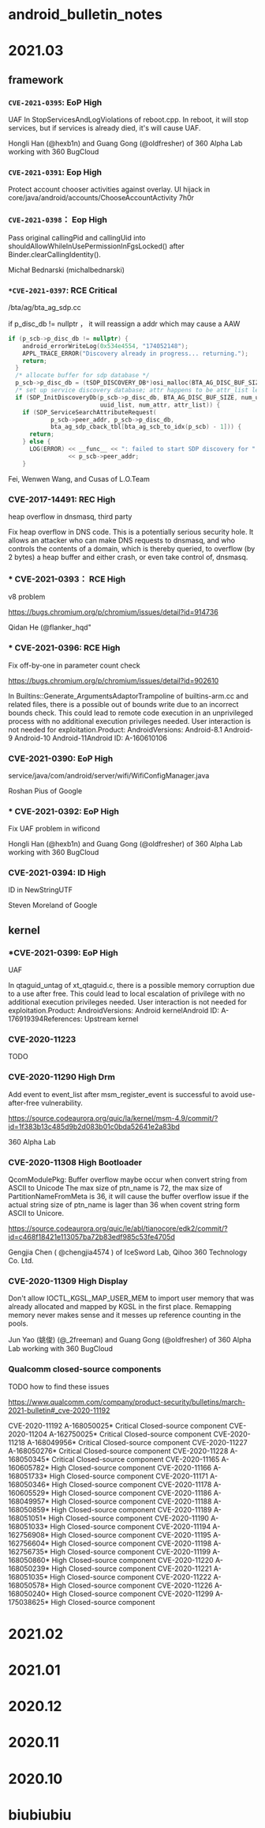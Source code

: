 # android_bulletin_notes

# 2021.03

## framework

### `CVE-2021-0395`: EoP High
UAF In StopServicesAndLogViolations of reboot.cpp. In reboot, it will stop services, but if services is already died, it's will cause UAF.

Hongli Han (@hexb1n) and Guang Gong (@oldfresher) of 360 Alpha Lab working with 360 BugCloud

### `CVE-2021-0391`: Eop High

Protect account chooser activities against overlay.
UI hijack in core/java/android/accounts/ChooseAccountActivity
7h0r

### `CVE-2021-0398`： Eop High

Pass original callingPid and callingUid into
shouldAllowWhileInUsePermissionInFgsLocked() after
Binder.clearCallingIdentity().

Michał Bednarski (michalbednarski)


### `*CVE-2021-0397`: RCE Critical

/bta/ag/bta_ag_sdp.cc 

if p_disc_db != nullptr ， it will reassign a addr which may cause a AAW

```c 
if (p_scb->p_disc_db != nullptr) {
    android_errorWriteLog(0x534e4554, "174052148");
    APPL_TRACE_ERROR("Discovery already in progress... returning.");
    return;
  }
  /* allocate buffer for sdp database */
  p_scb->p_disc_db = (tSDP_DISCOVERY_DB*)osi_malloc(BTA_AG_DISC_BUF_SIZE);
  /* set up service discovery database; attr happens to be attr_list len */
  if (SDP_InitDiscoveryDb(p_scb->p_disc_db, BTA_AG_DISC_BUF_SIZE, num_uuid,
                          uuid_list, num_attr, attr_list)) {
    if (SDP_ServiceSearchAttributeRequest(
            p_scb->peer_addr, p_scb->p_disc_db,
            bta_ag_sdp_cback_tbl[bta_ag_scb_to_idx(p_scb) - 1])) {
      return;
    } else {
      LOG(ERROR) << __func__ << ": failed to start SDP discovery for "
                 << p_scb->peer_addr;
    }
```

Fei, Wenwen Wang, and Cusas of L.O.Team

### CVE-2017-14491: REC High

heap overflow in dnsmasq, third party

Fix heap overflow in DNS code. This is a potentially serious
security hole. It allows an attacker who can make DNS
requests to dnsmasq, and who controls the contents of
a domain, which is thereby queried, to overflow
(by 2 bytes) a heap buffer and either crash, or
even take control of, dnsmasq.


### * CVE-2021-0393： RCE High

v8 problem

https://bugs.chromium.org/p/chromium/issues/detail?id=914736

Qidan He (@flanker_hqd"

### * CVE-2021-0396: RCE High

Fix off-by-one in parameter count check 

https://bugs.chromium.org/p/chromium/issues/detail?id=902610

In Builtins::Generate_ArgumentsAdaptorTrampoline of builtins-arm.cc and related files, there is a possible out of bounds write due to an incorrect bounds check. This could lead to remote code execution in an unprivileged process with no additional execution privileges needed. User interaction is not needed for exploitation.Product: AndroidVersions: Android-8.1 Android-9 Android-10 Android-11Android ID: A-160610106

### CVE-2021-0390: EoP High

service/java/com/android/server/wifi/WifiConfigManager.java


Roshan Pius of Google

### * CVE-2021-0392: EoP High

Fix UAF problem in wificond

Hongli Han (@hexb1n) and Guang Gong (@oldfresher) of 360 Alpha Lab working with 360 BugCloud

### CVE-2021-0394: ID High

ID in NewStringUTF

Steven Moreland of Google

## kernel

### *CVE-2021-0399: EoP High

UAF 

In qtaguid_untag of xt_qtaguid.c, there is a possible memory corruption due to a use after free. This could lead to local escalation of privilege with no additional execution privileges needed. User interaction is not needed for exploitation.Product: AndroidVersions: Android kernelAndroid ID: A-176919394References: Upstream kernel

### CVE-2020-11223
TODO

### CVE-2020-11290 High Drm

Add event to event_list after msm_register_event is successful to avoid
use-after-free vulnerability.

https://source.codeaurora.org/quic/la/kernel/msm-4.9/commit/?id=1f383b13c485d9b2d083b01c0bda52641e2a83bd

360 Alpha Lab

### CVE-2020-11308 High Bootloader

QcomModulePkg: Buffer overflow maybe occur when convert string from ASCII to Unicode
The max size of ptn_name is 72, the max size of PartitionNameFromMeta is
36, it will cause the buffer overflow issue if the actual string size of
ptn_name is lager than 36 when covent string form ASCII to Unicore.

https://source.codeaurora.org/quic/le/abl/tianocore/edk2/commit/?id=c468f18421e113057ba72b83edf985c53fe4705d

Gengjia Chen ( @chengjia4574 ) of IceSword Lab, Qihoo 360 Technology Co. Ltd.

### CVE-2020-11309 High Display

Don't allow IOCTL_KGSL_MAP_USER_MEM to import user memory that was
already allocated and mapped by KGSL in the first place.  Remapping
memory never makes sense and it messes up reference counting in the
pools.

Jun Yao (姚俊) (@_2freeman) and Guang Gong (@oldfresher) of 360 Alpha Lab working with 360 BugCloud

### Qualcomm closed-source components

TODO how to find these issues

https://www.qualcomm.com/company/product-security/bulletins/march-2021-bulletin#_cve-2020-11192 

CVE-2020-11192  A-168050025*		Critical	Closed-source component
CVE-2020-11204	A-162750025*		Critical	Closed-source component
CVE-2020-11218	A-168049956*		Critical	Closed-source component
CVE-2020-11227	A-168050276*		Critical	Closed-source component
CVE-2020-11228	A-168050345*		Critical	Closed-source component
CVE-2020-11165	A-160605782*		High	Closed-source component
CVE-2020-11166	A-168051733*		High	Closed-source component
CVE-2020-11171	A-168050346*		High	Closed-source component
CVE-2020-11178	A-160605529*		High	Closed-source component
CVE-2020-11186	A-168049957*		High	Closed-source component
CVE-2020-11188	A-168050859*		High	Closed-source component
CVE-2020-11189	A-168051051*		High	Closed-source component
CVE-2020-11190	A-168051033*		High	Closed-source component
CVE-2020-11194	A-162756908*		High	Closed-source component
CVE-2020-11195	A-162756604*		High	Closed-source component
CVE-2020-11198	A-162756735*		High	Closed-source component
CVE-2020-11199	A-168050860*		High	Closed-source component
CVE-2020-11220	A-168050239*		High	Closed-source component
CVE-2020-11221	A-168051035*		High	Closed-source component
CVE-2020-11222	A-168050578*		High	Closed-source component
CVE-2020-11226	A-168050240*		High	Closed-source component
CVE-2020-11299	A-175038625*		High	Closed-source component

# 2021.02
# 2021.01
# 2020.12
# 2020.11
# 2020.10

# biubiubiu
